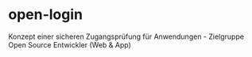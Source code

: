 # open-login
Konzept einer sicheren Zugangsprüfung für Anwendungen - Zielgruppe Open Source Entwickler (Web &amp; App)
